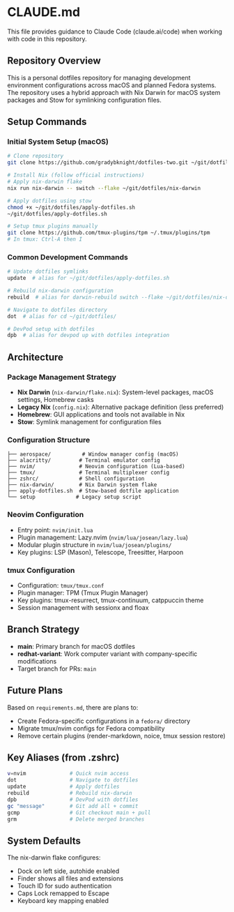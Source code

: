 # CLAUDE.md

This file provides guidance to Claude Code (claude.ai/code) when working with code in this repository.

## Repository Overview

This is a personal dotfiles repository for managing development environment configurations across macOS and planned Fedora systems. The repository uses a hybrid approach with Nix Darwin for macOS system packages and Stow for symlinking configuration files.

## Setup Commands

### Initial System Setup (macOS)
```bash
# Clone repository
git clone https://github.com/gradybknight/dotfiles-two.git ~/git/dotfiles

# Install Nix (follow official instructions)
# Apply nix-darwin flake
nix run nix-darwin -- switch --flake ~/git/dotfiles/nix-darwin

# Apply dotfiles using stow
chmod +x ~/git/dotfiles/apply-dotfiles.sh
~/git/dotfiles/apply-dotfiles.sh

# Setup tmux plugins manually
git clone https://github.com/tmux-plugins/tpm ~/.tmux/plugins/tpm
# In tmux: Ctrl-A then I
```

### Common Development Commands
```bash
# Update dotfiles symlinks
update  # alias for ~/git/dotfiles/apply-dotfiles.sh

# Rebuild nix-darwin configuration
rebuild  # alias for darwin-rebuild switch --flake ~/git/dotfiles/nix-darwin

# Navigate to dotfiles directory
dot  # alias for cd ~/git/dotfiles/

# DevPod setup with dotfiles
dpb  # alias for devpod up with dotfiles integration
```

## Architecture

### Package Management Strategy
- **Nix Darwin** (`nix-darwin/flake.nix`): System-level packages, macOS settings, Homebrew casks
- **Legacy Nix** (`config.nix`): Alternative package definition (less preferred)
- **Homebrew**: GUI applications and tools not available in Nix
- **Stow**: Symlink management for configuration files

### Configuration Structure
```
├── aerospace/          # Window manager config (macOS)
├── alacritty/         # Terminal emulator config
├── nvim/              # Neovim configuration (Lua-based)
├── tmux/              # Terminal multiplexer config
├── zshrc/             # Shell configuration
├── nix-darwin/        # Nix Darwin system flake
├── apply-dotfiles.sh  # Stow-based dotfile application
└── setup             # Legacy setup script
```

### Neovim Configuration
- Entry point: `nvim/init.lua`
- Plugin management: Lazy.nvim (`nvim/lua/josean/lazy.lua`)
- Modular plugin structure in `nvim/lua/josean/plugins/`
- Key plugins: LSP (Mason), Telescope, Treesitter, Harpoon

### tmux Configuration
- Configuration: `tmux/tmux.conf`
- Plugin manager: TPM (Tmux Plugin Manager)
- Key plugins: tmux-resurrect, tmux-continuum, catppuccin theme
- Session management with sessionx and floax

## Branch Strategy
- **main**: Primary branch for macOS dotfiles
- **redhat-variant**: Work computer variant with company-specific modifications
- Target branch for PRs: `main`

## Future Plans
Based on `requirements.md`, there are plans to:
- Create Fedora-specific configurations in a `fedora/` directory
- Migrate tmux/nvim configs for Fedora compatibility
- Remove certain plugins (render-markdown, noice, tmux session restore)

## Key Aliases (from .zshrc)
```bash
v=nvim              # Quick nvim access
dot                 # Navigate to dotfiles
update              # Apply dotfiles
rebuild             # Rebuild nix-darwin
dpb                 # DevPod with dotfiles
gc "message"        # Git add all + commit
gcmp                # Git checkout main + pull
grm                 # Delete merged branches
```

## System Defaults
The nix-darwin flake configures:
- Dock on left side, autohide enabled
- Finder shows all files and extensions
- Touch ID for sudo authentication
- Caps Lock remapped to Escape
- Keyboard key mapping enabled